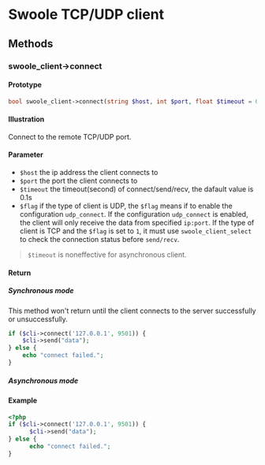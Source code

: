 # Swoole TCP/UDP client

## Methods

### swoole_client->connect

#### Prototype

```php
bool swoole_client->connect(string $host, int $port, float $timeout = 0.1, int $flag = 0)
```

#### Illustration

Connect to the remote TCP/UDP port.

#### Parameter

* `$host`	  the ip address the client connects to
* `$port`     the port the client connects to
* `$timeout`  the timeout(second) of connect/send/recv, the dafault value is 0.1s
* `$flag`     if the type of client is UDP, the `$flag` means if to enable the configuration `udp_connect`. If the configuration `udp_connect` is enabled, the client will only receive the data from specified `ip:port`. If the type of client is TCP and the `$flag` is set to `1`, it must use `swoole_client_select` to check the connection status before `send/recv`.

> `$timeout` is noneffective for asynchronous client.

#### Return

##### Synchronous mode

This method won't return until the client connects to the server successfully or unsuccessfully.

```php
if ($cli->connect('127.0.0.1', 9501)) {
    $cli->send("data");
} else {
    echo "connect failed.";
}
```

##### Asynchronous mode


#### Example

``` php
<?php
if ($cli->connect('127.0.0.1', 9501)) {
      $cli->send("data");
} else {
      echo "connect failed.";
}
```
